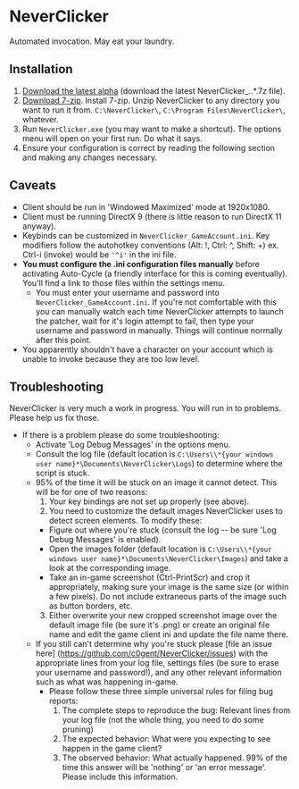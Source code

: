 ﻿# NeverClicker
Automated invocation. May eat your laundry.

## Installation
1. [Download the latest alpha](https://github.com/nsan1129/NeverClicker/releases) (download the latest NeverClicker_*.*.*.7z file).
2. [Download 7-zip](http://www.7-zip.org/download.html). Install 7-zip. Unzip NeverClicker to any directory you want to run it from. `C:\NeverClicker\`, `C:\Program Files\NeverClicker\`, whatever.
3. Run `NeverClicker.exe` (you may want to make a shortcut). The options menu will open on your first run. Do what it says.
4. Ensure your configuration is correct by reading the following section and making any changes necessary.

## Caveats
- Client should be run in 'Windowed Maximized' mode at 1920x1080.
- Client must be running DirectX 9 (there is little reason to run DirectX 11 anyway).
- Keybinds can be customized in `NeverClicker_GameAccount.ini`. Key modifiers follow the autohotkey conventions (Alt: !, Ctrl: ^, Shift: +) ex. Ctrl-i (invoke) would be `'^i'` in the ini file.  
- **You must configure the .ini configuration files manually** before activating Auto-Cycle (a friendly interface for this is coming eventually). You'll find a link to those files within the settings menu. 
  - You must enter your username and password into `NeverClicker_GameAccount.ini`. If you're not comfortable with this you can manually watch each time NeverClicker attempts to launch the patcher, wait for it's login attempt to fail, then type your username and password in manually. Things will continue normally after this point.
- You apparently shouldn't have a character on your account which is unable to invoke because they are too low level.

## Troubleshooting
NeverClicker is very much a work in progress. You will run in to problems. Please help us fix those.

- If there is a problem please do some troubleshooting:
  - Activate 'Log Debug Messages' in the options menu.
  - Consult the log file (default location is `C:\Users\\*{your windows user name}*\Documents\NeverClicker\Logs`) to determine where the script is stuck.
  - 95% of the time it will be stuck on an image it cannot detect. This will be for one of two reasons:
    1. Your key bindings are not set up properly (see above).
	2. You need to customize the default images NeverClicker uses to detect screen elements. To modify these:
	  * Figure out where you're stuck (consult the log -- be sure 'Log Debug Messages' is enabled).
	  * Open the images folder (default location is `C:\Users\\*{your windows user name}*\Documents\NeverClicker\Images`) and take a look at the corresponding image.
	  * Take an in-game screenshot (Ctrl-PrintScr) and crop it appropriately, making sure your image is the same size (or within a few pixels). Do not include extraneous parts of the image such as button borders, etc.
	3. Either overwrite your new cropped screenshot image over the default image file (be sure it's .png) or create an original file name and edit the game client ini and update the file name there.
  - If you still can't determine why you're stuck please [file an issue here] (https://github.com/c0gent/NeverClicker/issues) with the appropriate lines from your log file, settings files (be sure to erase your username and password!), and any other relevant information such as what was happening in-game.
    - Please follow these three simple universal rules for filing bug reports:
	  1. The complete steps to reproduce the bug: Relevant lines from your log file (not the whole thing, you need to do some pruning)
      2. The expected behavior: What were you expecting to see happen in the game client?
      3. The observed behavior: What actually happened. 99% of the time this answer will be 'nothing' or 'an error message'. Please include this information.
  
	
  

